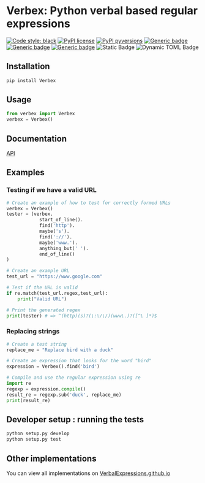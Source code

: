 Verbex: Python verbal based regular expressions
================================================

<!-- ![Build Status](https://github.com/rbroderi/Verbex/actions/workflows/main.yml/badge.svg?event=push) -->
[![Code style: black](https://img.shields.io/endpoint?url=https://raw.githubusercontent.com/astral-sh/ruff/main/assets/badge/v2.json)](https://github.com/astral-sh/ruff)
[![PyPI license](https://img.shields.io/pypi/l/verbex)](https://www.gnu.org/licenses/gpl-3.0.en.html)
[![PyPI pyversions](https://img.shields.io/pypi/pyversions/verbex)](https://pypi.python.org/pypi/ansicolortags/)
[![Generic badge](https://img.shields.io/badge/mypy-typed-purple.svg)](http://mypy-lang.org/)
[![Generic badge](https://img.shields.io/badge/beartype-runtime_typed-cyan.svg)](https://github.com/beartype/beartype)
[![Generic badge](https://img.shields.io/badge/bandit-checked-magenta.svg)](https://bandit.readthedocs.io/en/latest/)
![Static Badge](https://img.shields.io/badge/:badgeContent)
![Dynamic TOML Badge](https://img.shields.io/badge/dynamic/toml?url=https%3A%2F%2Fraw.githubusercontent.com%2Frbroderi%2FVerbex%2Fmaster%2Fpyproject.toml&query=%24.project.version&label=Version)


## Installation
```bash
pip install Verbex
```
## Usage
```python
from verbex import Verbex
verbex = Verbex()
```

## Documentation
[API](https://rbroderi.github.io/Verbex/verbex/verbex.html)
## Examples

### Testing if we have a valid URL
```python
# Create an example of how to test for correctly formed URLs
verbex = Verbex()
tester = (verbex.
            start_of_line().
            find('http').
            maybe('s').
            find('://').
            maybe('www.').
            anything_but(' ').
            end_of_line()
)

# Create an example URL
test_url = "https://www.google.com"

# Test if the URL is valid
if re.match(test_url.regex,test_url):
    print("Valid URL")

# Print the generated regex
print(tester) # => ^(http)(s)?(\:\/\/)(www\.)?([^\ ]*)$
```
### Replacing strings
```python
# Create a test string
replace_me = "Replace bird with a duck"

# Create an expression that looks for the word "bird"
expression = Verbex().find('bird')

# Compile and use the regular expression using re
import re
regexp = expression.compile()
result_re = regexp.sub('duck', replace_me)
print(result_re)
```

## Developer setup : running the tests
```bash
python setup.py develop
python setup.py test
```
## Other implementations
You can view all implementations on [VerbalExpressions.github.io](http://VerbalExpressions.github.io)
